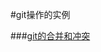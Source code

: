 #git操作的实例

###[git的合并和冲突](https://github.com/liucong0812/how_to_use_git/blob/master/Git_case/Git_technology_of_merage.md)

